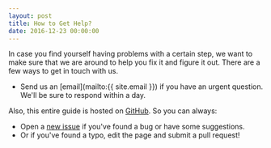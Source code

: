 ```yaml
---
layout: post
title: How to Get Help?
date: 2016-12-23 00:00:00
---
```


In case you find yourself having problems with a certain step, we want to make sure that we are around to help you fix it and figure it out. There are a few ways to get in touch with us.

- Send us an [email](mailto:{{ site.email }}) if you have an urgent question. We'll be sure to respond within a day.

Also, this entire guide is hosted on [GitHub](https://github.com/AnomalyInnovations/serverless-stack-com). So you can always:

- Open a [new issue](https://github.com/AnomalyInnovations/serverless-stack-com/issues/new) if you've found a bug or have some suggestions.
- Or if you've found a typo, edit the page and submit a pull request!

